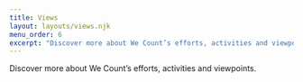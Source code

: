 ```yaml
---
title: Views
layout: layouts/views.njk
menu_order: 6
excerpt: "Discover more about We Count’s efforts, activities and viewpoints."
---
```

Discover more about We Count’s efforts, activities and viewpoints.
